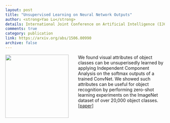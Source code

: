 ```yaml
---
layout: post
title: "Unsupervised Learning on Neural Network Outputs"
author: <strong>Yao Lu</strong>
details: International Joint Conference on Artificial Intelligence (IJCAI), 2016.
comments: true
category: publication
link: https://arxiv.org/abs/1506.00990
archive: false
---
```

<p>
<img src="{{ "/img/zero_shot.jpg" | prepend: site.url }}" align="left" width="200px" style="margin-right:30px">
We found visual attributes of object classes can be unsuperisedly learned by applying Independent Component Analysis on the softmax outputs of a trained ConvNet. We showed such attributes can be useful for object recognition by performing zero-shot learning experiments on the ImageNet dataset of over 20,000 object classes.<br>
<a href="https://arxiv.org/abs/1506.00990">[paper]</a>
</p>
<div style="clear: both"></div>

